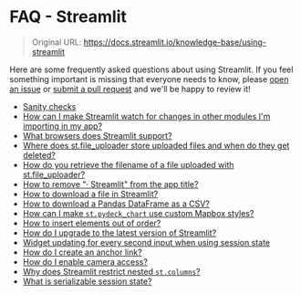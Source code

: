 # FAQ - Streamlit

> Original URL: https://docs.streamlit.io/knowledge-base/using-streamlit

Here are some frequently asked questions about using Streamlit. If you feel something important is missing that everyone needs to know, please [open an issue](https://github.com/streamlit/docs/issues) or [submit a pull request](https://github.com/streamlit/docs/pulls) and we'll be happy to review it!

*   [Sanity checks](/knowledge-base/using-streamlit/sanity-checks)
*   [How can I make Streamlit watch for changes in other modules I'm importing in my app?](/knowledge-base/using-streamlit/streamlit-watch-changes-other-modules-importing-app)
*   [What browsers does Streamlit support?](/knowledge-base/using-streamlit/supported-browsers)
*   [Where does st.file\_uploader store uploaded files and when do they get deleted?](/knowledge-base/using-streamlit/where-file-uploader-store-when-deleted)
*   [How do you retrieve the filename of a file uploaded with st.file\_uploader?](/knowledge-base/using-streamlit/retrieve-filename-uploaded)
*   [How to remove "· Streamlit" from the app title?](/knowledge-base/using-streamlit/remove-streamlit-app-title)
*   [How to download a file in Streamlit?](/knowledge-base/using-streamlit/how-download-file-streamlit)
*   [How to download a Pandas DataFrame as a CSV?](/knowledge-base/using-streamlit/how-download-pandas-dataframe-csv)
*   [How can I make `st.pydeck_chart` use custom Mapbox styles?](/knowledge-base/using-streamlit/pydeck-chart-custom-mapbox-styles)
*   [How to insert elements out of order?](/knowledge-base/using-streamlit/insert-elements-out-of-order)
*   [How do I upgrade to the latest version of Streamlit?](/knowledge-base/using-streamlit/how-upgrade-latest-version-streamlit)
*   [Widget updating for every second input when using session state](/knowledge-base/using-streamlit/widget-updating-session-state)
*   [How do I create an anchor link?](/knowledge-base/using-streamlit/create-anchor-link)
*   [How do I enable camera access?](/knowledge-base/using-streamlit/enable-camera)
*   [Why does Streamlit restrict nested `st.columns`?](/knowledge-base/using-streamlit/why-streamlit-restrict-nested-columns)
*   [What is serializable session state?](/knowledge-base/using-streamlit/serializable-session-state)

